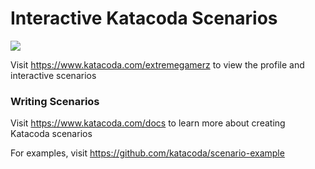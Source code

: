 # Interactive Katacoda Scenarios

[![](http://shields.katacoda.com/katacoda/extremegamerz/count.svg)](https://www.katacoda.com/extremegamerz "Get your profile on Katacoda.com")

Visit https://www.katacoda.com/extremegamerz to view the profile and interactive scenarios

### Writing Scenarios
Visit https://www.katacoda.com/docs to learn more about creating Katacoda scenarios

For examples, visit https://github.com/katacoda/scenario-example

